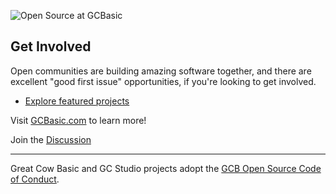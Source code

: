 ![Open Source at GCBasic](https://github.com/GreatCowBASIC/GreatCowBASIC/blob/main/Images/open-at-GCB.png) 

## Get Involved

Open communities are building amazing software together, and there are excellent "good first issue" opportunities, if you're looking to get involved.

* [Explore featured projects](https://github.com/GreatCowBASIC?tab=repositories)

Visit [GCBasic.com](https://gcbasic.com) to learn more!

Join the [Discussion](https://sourceforge.net/p/gcbasic/discussion/)

----

Great Cow Basic and GC Studio projects adopt the [GCB Open Source Code of Conduct](https://github.com/GreatCowBASIC/GreatCowBASIC/blob/main/CODE_OF_CONDUCT.md).


<!---
GreatCowBASIC/GreatCowBASIC is a ✨ special ✨ repository because its `README.md` (this file) appears on your GitHub profile.
You can click the Preview link to take a look at your changes.
--->
